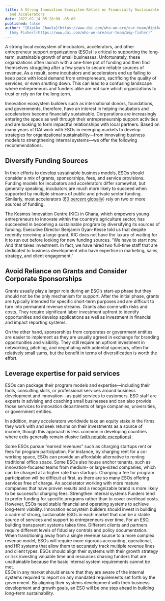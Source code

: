 ```yaml
---
title: A Strong Innovation Ecosystem Relies on Financially Sustainable Incubators
  and Accelerators
date: 2022-02-14 05:28:00 -05:00
published: false
author: "[Dipika Chawla](https://www.dai.com/who-we-are/our-team/dipika-chawla) and
  [Amy Fisher](https://www.dai.com/who-we-are/our-team/amy-fisher)"
---
```


A strong local ecosystem of incubators, accelerators, and other entrepreneur support organizations (ESOs) is critical to supporting the long-term, sustainable growth of small businesses. Unfortunately, these organizations often launch with a one-time pot of funding and then find themselves struggling after a few years to secure reliable sources of revenue. As a result, some incubators and accelerators end up failing to keep pace with local demand from entrepreneurs, sacrificing the quality of services, or even shutting down. This can lead to a confusing landscape where entrepreneurs and funders alike are not sure which organizations to trust or rely on for the long term.

Innovation ecosystem builders such as international donors, foundations, and governments, therefore, have an interest in helping incubators and accelerators become financially sustainable. Corporations are increasingly entering the space as well through their entrepreneurship support activities and are looking to form impactful relationships with local partners. Based on many years of DAI work with ESOs in emerging markets to develop strategies for organizational sustainability—from innovating business models to strengthening internal systems—we offer the following recommendations. 

## Diversify Funding Sources

In their efforts to develop sustainable business models, ESOs should consider a mix of grants, sponsorships, fees, and service provisions. Funding models for incubators and accelerators differ somewhat, but generally speaking, incubators are much more likely to succeed when supported by multiple streams of public and private sector funding. Similarly, most accelerators ([60 percent globally](https://www.galidata.org/accelerators/)) rely on two or more sources of funding.

The Kosmos Innovation Centre (KIC) in Ghana, which empowers young entrepreneurs to innovate within the country’s agriculture sector, has succeeded in becoming a sustainable program by diversifying its sources of funding.  Executive Director Benjamin Gyan-Kesse told us that despite recently receiving a large grant, KIC does not have the luxury of waiting for it to run out before looking for new funding sources. “We have to start now. And that takes investment. In fact, we have hired two full-time staff that are dedicated to business development who have expertise in marketing, sales, strategy, and client engagement.” 

## Avoid Reliance on Grants and Consider Corporate Sponsorships

Grants usually play a larger role during an ESO’s start-up phase but they should not be the only mechanism for support. After the initial phase, grants are typically intended for specific short-term purposes and are difficult to turn into permanent revenue streams. Grants also come with risks and costs. They require significant labor investment upfront to identify opportunities and develop applications as well as investment in financial and impact reporting systems. 

On the other hand, sponsorships from corporates or government entities are easier to implement as they are usually agreed in exchange for branding opportunities and visibility. They still require an upfront investment in networking, pitching, and negotiating with potential sponsors, often for relatively small sums, but the benefit in terms of diversification is worth the effort.

## Leverage expertise for paid services
 
ESOs can package their program models and expertise—including their tools, consulting skills, or professional services around business development and innovation—as paid services to customers. ESO staff are experts in advising and coaching small businesses and can also provide those services to innovation departments of large companies, universities, or government entities. 

In addition, many accelerators worldwide take an equity stake in the firms they work with and seek returns on their investments as a source of income, though this approach is less common in developing countries where exits generally remain elusive ([with notable exceptions](https://about.crunchbase.com/blog/digest-africa-launches-the-2020-index-report-with-crunchbase/)).

Some ESOs pursue “earned revenues” such as charging startups rent or fees for program participation. For instance, by charging rent for a co-working space, ESOs can provide an affordable alternative to renting traditional office space. Some ESOs also house anchor tenants, such as innovation-focused teams from medium- or large-sized companies, which can be charged at a higher rate than startups. 
Charging a fee for program participation will be difficult at first, as there are so many ESOs offering services free of charge. An accelerator working with more mature companies that have proven results and a recognizable brand is more likely to be successful charging fees.
Strengthen internal systems
Funders tend to prefer funding for specific programs rather than to cover overhead costs. However, ESOs need stable financial and operating systems to achieve long-term viability. Innovation ecosystem builders should invest in building a cadre of strong, sustainable ESOs in each market that can be a stable source of services and support to entrepreneurs over time.
For an ESO, building transparent systems takes time. Different clients and partners require different levels of fiduciary controls and policy documentation. When transitioning away from a single revenue source to a more complex revenue model, ESOs will require more rigorous accounting, operational, and HR systems that allow them to accurately track multiple revenue lines and client types. ESOs should align their systems with their growth strategy or risk investing valuable time and resources chasing funders that are unattainable because the basic internal system requirements cannot be met.  
ESOs in any market should ensure that they are aware of the internal systems required to report on any mandated requirements set forth by the government. By aligning their systems development with their business development and growth goals, an ESO will be one step ahead in building long-term sustainability. 
